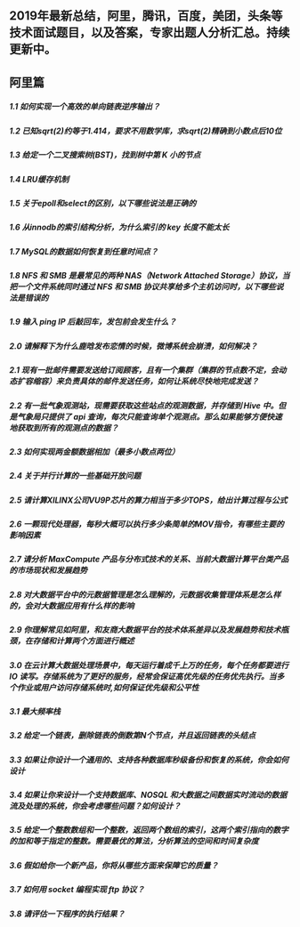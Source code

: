 
## 2019年最新总结，阿里，腾讯，百度，美团，头条等技术面试题目，以及答案，专家出题人分析汇总。持续更新中。

## 阿里篇

##### 1.1 如何实现一个高效的单向链表逆序输出？

##### 1.2 已知sqrt(2)约等于1.414，要求不用数学库，求sqrt(2)精确到小数点后10位

##### 1.3 给定一个二叉搜索树(BST)，找到树中第 K 小的节点

##### 1.4 LRU缓存机制

##### 1.5 关于epoll和select的区别，以下哪些说法是正确的

##### 1.6 从innodb的索引结构分析，为什么索引的 key 长度不能太长

##### 1.7 MySQL的数据如何恢复到任意时间点？

##### 1.8 NFS 和 SMB 是最常见的两种 NAS（Network Attached Storage）协议，当把一个文件系统同时通过 NFS 和 SMB 协议共享给多个主机访问时，以下哪些说法是错误的

##### 1.9 输入 ping IP 后敲回车，发包前会发生什么？

##### 2.0 请解释下为什么鹿晗发布恋情的时候，微博系统会崩溃，如何解决？

##### 2.1 现有一批邮件需要发送给订阅顾客，且有一个集群（集群的节点数不定，会动态扩容缩容）来负责具体的邮件发送任务，如何让系统尽快地完成发送？

##### 2.2 有一批气象观测站，现需要获取这些站点的观测数据，并存储到 Hive 中。但是气象局只提供了 api 查询，每次只能查询单个观测点。那么如果能够方便快速地获取到所有的观测点的数据？

##### 2.3 如何实现两金额数据相加（最多小数点两位）

##### 2.4 关于并行计算的一些基础开放问题

##### 2.5 请计算XILINX公司VU9P芯片的算力相当于多少TOPS，给出计算过程与公式

##### 2.6 一颗现代处理器，每秒大概可以执行多少条简单的MOV指令，有哪些主要的影响因素

##### 2.7 请分析 MaxCompute 产品与分布式技术的关系、当前大数据计算平台类产品的市场现状和发展趋势

##### 2.8 对大数据平台中的元数据管理是怎么理解的，元数据收集管理体系是怎么样的，会对大数据应用有什么样的影响

##### 2.9 你理解常见如阿里，和友商大数据平台的技术体系差异以及发展趋势和技术瓶颈，在存储和计算两个方面进行概述

##### 3.0 在云计算大数据处理场景中，每天运行着成千上万的任务，每个任务都要进行 IO 读写。存储系统为了更好的服务，经常会保证高优先级的任务优先执行。当多个作业或用户访问存储系统时,如何保证优先级和公平性

##### 3.1 最大频率栈

##### 3.2 给定一个链表，删除链表的倒数第N个节点，并且返回链表的头结点

##### 3.3 如果让你设计一个通用的、支持各种数据库秒级备份和恢复的系统，你会如何设计

##### 3.4 如果让你来设计一个支持数据库、NOSQL 和大数据之间数据实时流动的数据流及处理的系统，你会考虑哪些问题？如何设计？

##### 3.5 给定一个整数数组和一个整数，返回两个数组的索引，这两个索引指向的数字的加和等于指定的整数。需要最优的算法，分析算法的空间和时间复杂度

##### 3.6 假如给你一个新产品，你将从哪些方面来保障它的质量？

##### 3.7 如何用 socket 编程实现 ftp 协议？

##### 3.8 请评估一下程序的执行结果？
